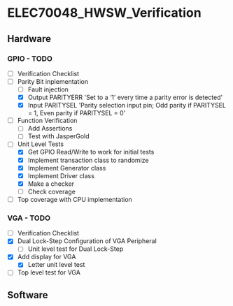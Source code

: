 # ELEC70048_HWSW_Verification

## Hardware

### GPIO - TODO

- [ ] Verification Checklist
- [ ] Parity Bit inplementation
    - [ ] Fault injection
    - [x] Output PARITYERR 'Set to a ‘1’ every time a parity error is detected'
    - [x] Input PARITYSEL 'Parity selection input pin;
                            Odd parity if PARITYSEL = 1,
                            Even parity if PARITYSEL = 0'
- [ ] Function Verification
    - [ ] Add Assertions
    - [ ] Test with JasperGold
- [ ] Unit Level Tests
    - [x] Get GPIO Read/Write to work for initial tests
    - [x] Implement transaction class to randomize
    - [x] Implement Generator class
    - [x] Implement Driver class
    - [x] Make a checker
    - [ ] Check coverage
- [ ] Top coverage with CPU implementation 
 
### VGA - TODO

- [ ] Verification Checklist
- [x] Dual Lock-Step Configuration of VGA Peripheral
    - [ ] Unit level test for Dual Lock-Step
- [x] Add display for VGA
    - [x] Letter unit level test
- [ ] Top level test for VGA

## Software
